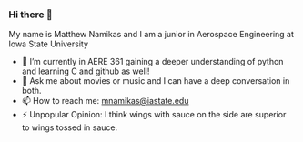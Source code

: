 ### Hi there 👋


My name is Matthew Namikas and I am a junior in Aerospace Engineering at Iowa State University

- 🔭 I’m currently in AERE 361 gaining a deeper understanding of python and learning C and github as well!
- 💬 Ask me about movies or music and I can have a deep conversation in both.
- 📫 How to reach me: mnamikas@iastate.edu
- ⚡ Unpopular Opinion: I think wings with sauce on the side are superior to wings tossed in sauce.

